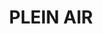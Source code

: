 ---
layout: gallery
title: PLEIN AIR
gallery:

- src: IMG_9261.jpg
  title: Old city landscape
  width: 50
  height: 90
  media: Oil on canvas
  year: 2014

- src: IMG_9296.jpg
  title: The field
  width: 70
  height: 80
  media: Oil on canvas
  year: 2014

- src: IMG_9320.jpg
  title: An old tree
  width: 40
  height: 60
  media: Oil on canvas
  year: 2014

- src: IMG_9322.jpg
  title: The light
  width: 70
  height: 60
  media: Oil on canvas
  year: 2014

- src: IMG_9324.jpg
  title: Raps blooming
  width: 80
  height: 70
  media: Oil on canvas
  year: 2014

- src: IMG_9330.jpg
  title: Evening in the forest
  width: 60
  height: 70
  media: Oil on canvas
  year: 2014

- src: IMG_9334.jpg
  title:  Carpathian village  
  width: 70
  height: 60
  media: Oil on canvas
  year: 2014

- src: IMG_9337.jpg
  title: A sunset 
  width: 60
  height: 60
  media: Oil on canvas
  year: 2014

- src: IMG_9349.jpg
  title: In the forest(2)
  width: 60
  height: 40
  media: Oil on canvas
  year: 2014

- src: IMG_9352.jpg
  title: Sunlight playing on the wall
  width: 60
  height: 50
  media: Oil on canvas
  year: 2014

- src: IMG_9353.jpg
  title: Cherry tree in bloom
  width: 60
  height: 50
  media: Oil on canvas
  year: 2014

- src: IMG_9364.jpg
  title: Khust
  width: 50
  height: 60
  media: Oil on cardboard
  year: 2014

- src: IMG_9365.jpg
  title: Rhythm 
  width: 50
  height: 60
  media: Oil on cardboard
  year: 2014

- src: IMG_9366.jpg
  title: An old boat
  width: 50
  height: 60
  media: Oil on canvas
  year: 2014

- src: IMG_9376.jpg
  title: Waiting for a storm
  width: 50
  height: 50
  media: Oil on canvas
  year: 2014

- src: IMG_9377.jpg
  title: Boat
  width: 40
  height: 50
  media: Chalkoak,oil on canvas
  year: 2014

- src: IMG_9378.jpg
  title: Boat in sunset light
  width: 40
  height: 50
  media: Oil on canvas
  year: 2014

- src: IMG_9379.jpg
  title: Vilkovo
  width: 40
  height: 50
  media: Oil on canvas
  year: 2014

- src: IMG_9380.jpg
  title: Boat(3)
  width: 40
  height: 50
  media: Oil on canvas
  year: 2014

- src: IMG_9387.jpg
  title: Carpathian mountains
  width: 40
  height: 50
  media: Oil on canvas
  year: 2014

- src: IMG_9408.jpg
  title: Early evening 
  width: 40
  height: 40
  media: Oil on canvas
  year: 2014

- src: IMG_9409.jpg
  title: A portrait of an artist (1)
  width: 30
  height: 30
  media: Oil on canvas
  year: 2014

- src: IMG_9412.jpg
  title: Pleinair (2)
  width: 30
  height: 30
  media: Oil on canvas
  year: 2014

- src: IMG_9415.jpg
  title: A portrait of an artist (2)
  width: 30
  height: 30
  media: Oil on canvas
  year: 2014

- src: IMG_9417.jpg
  title: Plain air (3)
  width: 40
  height: 40
  media: Oil on canvas
  year: 2014

- src: IMG_9418.jpg
  title: In the village
  width: 40
  height: 40
  media: Oil on canvas
  year: 2014

 
---
